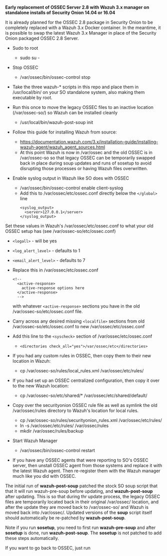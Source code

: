 **Early replacement of OSSEC Server 2.8 with Wazuh 3.x manager on standalone installs of Security Onion 14.04 or 16.04**

It is already planned for the OSSEC 2.8 package in Security Onion to be completely replaced with a Wazuh 3.x Docker container.
In the meantime, it is possible to swap the latest Wazuh 3.x Manager in place of the Security Onion packaged OSSEC 2.8 Server.

* Sudo to root
  * sudo su -

* Stop OSSEC
  * /var/ossec/bin/ossec-control stop

* Take the three wazuh-* scripts in this repo and place them in /usr/local/bin/ on your SO standalone system, also making them executable by root.

* Run this once to move the legacy OSSEC files to an inactive location (/var/ossec-so/) so Wazuh can be installed cleanly
  * /usr/local/bin/wazuh-post-soup init

* Follow this guide for installing Wazuh from source:
  * https://documentation.wazuh.com/3.x/installation-guide/installing-wazuh-agent/wazuh_agent_sources.html
  * At this point Wazuh is now in /var/ossec and the old OSSEC is in /var/ossec-so so that legacy OSSEC can be temporarily swapped back in place during soup updates and runs of sosetup to avoid disrupting those processes or having Wazuh files overwritten.

* Enable syslog output in Wazuh like SO does with OSSEC
  * /var/ossec/bin/ossec-control enable client-syslog
  * Add this to /var/ossec/etc/ossec.conf directly below the `</global>` line
    ```
    <syslog_output>
      <server>127.0.0.1</server>
    </syslog_output>
    ```
Set these values in Wazuh's /var/ossec/etc/ossec.conf to what your old OSSEC setup has (see /var/ossec-so/etc/ossec.conf)
  * `<logall>` - will be yes
  * `<log_alert_level>` - defaults to 1
  * `<email_alert_level>` - defaults to 7

* Replace this in /var/ossec/etc/ossec.conf 
  ```
  <!--
    <active-response>
      active-response options here
    </active-response>
    -->
  ````
  with whatever `<active-response>` sections you have in the old /var/ossec-so/etc/ossec.conf file.

* Carry across any desired missing `<localfile>` sections from old /var/ossec-so/etc/ossec.conf to new /var/ossec/etc/ossec.conf

* Add this line to the ``<syscheck>`` section of /var/ossec/etc/ossec.conf
  * `<directories check_all="yes">/var/ossec/etc</directories>`

* If you had any custom rules in OSSEC, then copy them to their new location in Wazuh:
  * cp /var/ossec-so/rules/local_rules.xml /var/ossec/etc/rules/

* If you had set up an OSSEC centralized configuration, then copy it over to the new Wazuh location:
  * cp /var/ossec-so/etc/shared/* /var/ossec/etc/shared/default/

* Copy over the securityonion OSSEC rule file as well as symlink the old /var/ossec/rules directory to Wazuh's location for local rules.
  * cp /var/ossec-so/rules/securityonion_rules.xml /var/ossec/etc/rules/
  * ln -s /var/ossec/etc/rules/ /var/ossec/rules
  * mkdir /var/ossec/rules/backup

* Start Wazuh Manager
  * /var/ossec/bin/ossec-control restart

* If you have any OSSEC agents that were reporting to SO's OSSEC server, then unstall OSSEC agent from those systems and replace it with the latest Wazuh agent.  Then re-register them with the Wazuh manager much like you did with OSSEC.

The initial run of **wazuh-post-soup** patched the stock SO soup script that that it will run wazuh-pre-soup before updating, and **wazuh-post-soup** after updating.  This is so that during thr update process, the legacy OSSEC files are temporarily located back in their original /var/ossec/ location, and after the update  they are moved back to /var/ossec-so/ and Wazuh is moved back into /var/ossec/.  Updated versions of the **soup** script itself should automatically be re-patched by **wazuh-post-soup**.

Note if you run **sosetup**, you need to first run **wazuh-pre-soup** and after **sosetup** is done, run **wazuh-post-soup**.  The **sosetup** is not patched to add these steps automatically.

If you want to go back to OSSEC, just run
